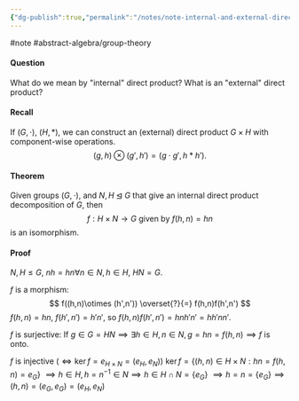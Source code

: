 ```yaml
---
{"dg-publish":true,"permalink":"/notes/note-internal-and-external-direct-products/"}
---
```


#note #abstract-algebra/group-theory 
#### Question
What do we mean by "internal" direct product? What is an "external" direct product?

#### Recall
If $( G, \cdot )$, $( H, \ast )$, we can construct an (external) direct product $G \times H$ with component-wise operations. 
$$
(g,h) \otimes (g',h') = (g\cdot g', h\ast h').
$$

#### Theorem
Given groups $( G, \cdot )$, and $N,H \unlhd G$ that give an internal direct product decomposition of $G$, then
$$
f:H\times N \to G \text{ given by } f(h,n)=hn
$$
is an isomorphism.

#### Proof
$N,H \leq G$, $nh=hn\forall n\in N, h \in H$, $HN=G$.

$f$ is a morphism:
$$
f((h,n)\otimes (h',n')) \overset{?}{=} f(h,n)f(h',n')
$$
$f(h,n)=hn$, $f(h',n')=h'n'$, so $f(h,n)f(h',n')=hnh'n'=hh'nn'$.

$f$ is surjective: 
If $g\in G=HN \implies \exists h\in H, n\in N, g=hn=f(h,n) \implies f$ is onto.

$f$ is injective ($\iff \ker f = e_{{H\times N}}=(e_{H},e_{N})$)
$\ker f = \{  (h,n) \in H\times N :hn=f(h,n) = e_{G} \}$
$\implies h \in H, h= n^{-1}\in N \implies h\in H \cap N = \{  e_{G} \}$
$\implies h = n = \{  e_{G} \} \implies (h,n) = (e_{G},e_{G}) = (e_{H}, e_{N})$
